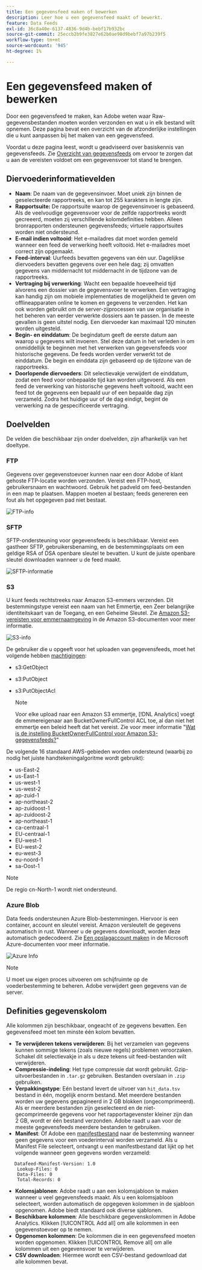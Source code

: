 ```yaml
---
title: Een gegevensfeed maken of bewerken
description: Leer hoe u een gegevensfeed maakt of bewerkt.
feature: Data Feeds
exl-id: 36c8a40e-6137-4836-9d4b-bebf17b932bc
source-git-commit: 25eccb2b9fe3827e62b0ae98d9bebf7a97b239f5
workflow-type: tm+mt
source-wordcount: '945'
ht-degree: 1%

---
```


# Een gegevensfeed maken of bewerken

Door een gegevensfeed te maken, kan Adobe weten waar Raw-gegevensbestanden moeten worden verzonden en wat u in elk bestand wilt opnemen. Deze pagina bevat een overzicht van de afzonderlijke instellingen die u kunt aanpassen bij het maken van een gegevensfeed.

Voordat u deze pagina leest, wordt u geadviseerd over basiskennis van gegevensfeeds. Zie [Overzicht van gegevensfeeds](data-feed-overview.md) om ervoor te zorgen dat u aan de vereisten voldoet om een gegevensvoer tot stand te brengen.

## Diervoederinformatievelden

* **Naam**: De naam van de gegevensinvoer. Moet uniek zijn binnen de geselecteerde rapportreeks, en kan tot 255 karakters in lengte zijn.
* **Rapportsuite:** De rapportsuite waarop de gegevensinvoer is gebaseerd. Als de veelvoudige gegevensvoer voor de zelfde rapportreeks wordt gecreeerd, moeten zij verschillende kolomdefinities hebben. Alleen bronrapporten ondersteunen gegevensfeeds; virtuele rapportsuites worden niet ondersteund.
* **E-mail indien voltooid**: Het e-mailadres dat moet worden gemeld wanneer een feed de verwerking heeft voltooid. Het e-mailadres moet correct zijn opgemaakt.
* **Feed-interval**: Uurfeeds bevatten gegevens van één uur. Dagelijkse diervoeders bevatten gegevens over een hele dag; zij omvatten gegevens van middernacht tot middernacht in de tijdzone van de rapportreeks.
* **Vertraging bij verwerking**: Wacht een bepaalde hoeveelheid tijd alvorens een dossier van de gegevensvoer te verwerken. Een vertraging kan handig zijn om mobiele implementaties de mogelijkheid te geven om offlineapparaten online te komen en gegevens te verzenden. Het kan ook worden gebruikt om de server-zijprocessen van uw organisatie in het beheren van eerder verwerkte dossiers aan te passen. In de meeste gevallen is geen uitstel nodig. Een diervoeder kan maximaal 120 minuten worden uitgesteld.
* **Begin- en einddatum**: De begindatum geeft de eerste datum aan waarop u gegevens wilt invoeren. Stel deze datum in het verleden in om onmiddellijk te beginnen met het verwerken van gegevensfeeds voor historische gegevens. De feeds worden verder verwerkt tot de einddatum. De begin en einddata zijn gebaseerd op de tijdzone van de rapportreeks.
* **Doorlopende diervoeders**: Dit selectievakje verwijdert de einddatum, zodat een feed voor onbepaalde tijd kan worden uitgevoerd. Als een feed de verwerking van historische gegevens heeft voltooid, wacht een feed tot de gegevens een bepaald uur of een bepaalde dag zijn verzameld. Zodra het huidige uur of de dag eindigt, begint de verwerking na de gespecificeerde vertraging.

## Doelvelden

De velden die beschikbaar zijn onder doelvelden, zijn afhankelijk van het doeltype.

### FTP

Gegevens over gegevenstoevoer kunnen naar een door Adobe of klant gehoste FTP-locatie worden verzonden. Vereist een FTP-host, gebruikersnaam en wachtwoord. Gebruik het padveld om feed-bestanden in een map te plaatsen. Mappen moeten al bestaan; feeds genereren een fout als het opgegeven pad niet bestaat.

![FTP-info](assets/dest-ftp.jpg)

### SFTP

SFTP-ondersteuning voor gegevensfeeds is beschikbaar. Vereist een gastheer SFTP, gebruikersbenaming, en de bestemmingsplaats om een geldige RSA of DSA openbare sleutel te bevatten. U kunt de juiste openbare sleutel downloaden wanneer u de feed maakt.

![SFTP-informatie](assets/dest-sftp.jpg)

### S3

U kunt feeds rechtstreeks naar Amazon S3-emmers verzenden. Dit bestemmingstype vereist een naam van het Emmertje, een Zeer belangrijke identiteitskaart van de Toegang, en een Geheime Sleutel. Zie [Amazon S3-vereisten voor emmernaamgeving](https://docs.aws.amazon.com/awscloudtrail/latest/userguide/cloudtrail-s3-bucket-naming-requirements.html) in de Amazon S3-documenten voor meer informatie.

![S3-info](assets/dest-s3.jpg)

De gebruiker die u opgeeft voor het uploaden van gegevensfeeds, moet het volgende hebben [machtigingen](https://docs.aws.amazon.com/AmazonS3/latest/API/API_Operations_Amazon_Simple_Storage_Service.html):

* s3:GetObject
* s3:PutObject
* s3:PutObjectAcl

   >[!NOTE]
   >
   >Voor elke upload naar een Amazon S3 emmertje, [!DNL Analytics] voegt de emmereigenaar aan BucketOwnerFullControl ACL toe, al dan niet het emmertje een beleid heeft dat het vereist. Zie voor meer informatie &quot;[Wat is de instelling BucketOwnerFullControl voor Amazon S3-gegevensfeeds?](df-faq.md#BucketOwnerFullControl)&quot;

De volgende 16 standaard AWS-gebieden worden ondersteund (waarbij zo nodig het juiste handtekeningalgoritme wordt gebruikt):

* us-East-2
* us-East-1
* us-west-1
* us-west-2
* ap-zuid-1
* ap-northeast-2
* ap-zuidoost-1
* ap-zuidoost-2
* ap-northeast-1
* ca-centraal-1
* EU-centraal-1
* EU-west-1
* EU-west-2
* eu-west-3
* eu-noord-1
* sa-Oost-1

>[!NOTE]
>
>De regio cn-North-1 wordt niet ondersteund.

### Azure Blob

Data feeds ondersteunen Azure Blob-bestemmingen. Hiervoor is een container, account en sleutel vereist. Amazon versleutelt de gegevens automatisch in rust. Wanneer u de gegevens downloadt, worden deze automatisch gedecodeerd. Zie [Een opslagaccount maken](https://docs.microsoft.com/en-us/azure/storage/common/storage-quickstart-create-account?tabs=azure-portal#view-and-copy-storage-access-keys) in de Microsoft Azure-documenten voor meer informatie.

![Azure Info](assets/azure.png)

>[!NOTE]
>
>U moet uw eigen proces uitvoeren om schijfruimte op de voederbestemming te beheren. Adobe verwijdert geen gegevens van de server.

## Definities gegevenskolom

Alle kolommen zijn beschikbaar, ongeacht of ze gegevens bevatten. Een gegevensfeed moet ten minste één kolom bevatten.

* **Te verwijderen tekens verwijderen**: Bij het verzamelen van gegevens kunnen sommige tekens (zoals nieuwe regels) problemen veroorzaken. Schakel dit selectievakje in als u deze tekens uit feed-bestanden wilt verwijderen.
* **Compressie-indeling**: Het type compressie dat wordt gebruikt. Gzip-uitvoerbestanden in `.tar.gz` gebruiken. Bestanden overslaan in `.zip` gebruiken.
* **Verpakkingstype**: Eén bestand levert de uitvoer van `hit_data.tsv` bestand in één, mogelijk enorm bestand. Met meerdere bestanden worden uw gegevens gepagineerd in 2 GB blokken (ongecomprimeerd). Als er meerdere bestanden zijn geselecteerd en de niet-gecomprimeerde gegevens voor het rapportagevenster kleiner zijn dan 2 GB, wordt er één bestand verzonden. Adobe raadt u aan voor de meeste gegevensfeeds meerdere bestanden te gebruiken.
* **Manifest**: Of Adobe een [manifestbestand](c-df-contents/datafeeds-contents.md#feed-manifest) naar de bestemming wanneer geen gegevens voor een voederinterval worden verzameld. Als u Manifest File selecteert, ontvangt u een manifestbestand dat lijkt op het volgende wanneer geen gegevens worden verzameld:

```text
   Datafeed-Manifest-Version: 1.0
    Lookup-Files: 0
    Data-Files: 0
    Total-Records: 0
```

* **Kolomsjablonen**: Adobe raadt u aan een kolomsjabloon te maken wanneer u veel gegevensfeeds maakt. Als u een kolomsjabloon selecteert, worden automatisch de opgegeven kolommen in de sjabloon opgenomen. Adobe biedt standaard ook diverse sjablonen.
* **Beschikbare kolommen**: Alle beschikbare gegevenskolommen in Adobe Analytics. Klikken [!UICONTROL Add all] om alle kolommen in een gegevenstoevoer op te nemen.
* **Opgenomen kolommen**: De kolommen die in een gegevensfeed moeten worden opgenomen. Klikken [!UICONTROL Remove all] om alle kolommen uit een gegevensvoer te verwijderen.
* **CSV downloaden**: Hiermee wordt een CSV-bestand gedownload dat alle kolommen bevat.
